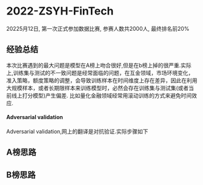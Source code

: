 # 2022-ZSYH-FinTech
20225月12日, 第一次正式参加数据比赛, 参赛人数共2000人, 最终排名前20%

## 经验总结
本次比赛遇到的最大问题是模型在A榜上吻合很好,但是在b榜上掉的很严重.实际上,训练集与测试的不一致问题是经常面临的问题，在互金领域，市场环境变化，准入策略，额度策略的调整，会导致训练样本在时间维度上存在差异，因此在利用大规模样本，或者长期限样本来训练模型时，必然会存在训练集与测试集(或者当前线上打分模型)产生偏差. 比如量化金融领域经常用滚动训练的方式来避免时间效应.

#### Adversarial validation
Adversarial validation,网上的翻译是对抗验证.实际步骤如下

## A榜思路


## B榜思路
